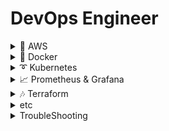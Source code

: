 # DevOps Engineer

<details markdown="1">
<summary>📂 AWS</summary>

- [AWS CLI 설치(Ubuntu)](https://github.com/khyup0629/devops/blob/main/AWS/AWS_CLI_Installation_In_Ubuntu.md#aws-cli-%EC%84%A4%EC%B9%98ubuntu)
- [AWS CLI 자격증명 설정](https://github.com/khyup0629/devops/blob/main/AWS/AWS_CLI_Credential_Configuration.md#aws-cli%EB%A5%BC-%ED%86%B5%ED%95%9C-%EC%9E%90%EA%B2%A9%EC%A6%9D%EB%AA%85-config)
- [AWS CLI Configuration 진행 방법](https://github.com/khyup0629/devops/blob/main/AWS/AWS_CLI_Configure.md#aws-configure)
- [AWS MFA 설정 방법](https://github.com/khyup0629/devops/blob/main/AWS/AWS_MFA.md#mfa-%EC%84%A4%EC%A0%95-%EB%B0%A9%EB%B2%95)

</details>

<details markdown="1">
<summary>🐳 Docker</summary>

</details>

<details markdown="1">
<summary>➰ Kubernetes</summary>

</details>

<details markdown="1">
<summary>📈 Prometheus & Grafana</summary>

- [Grafana 자동 새로고침 설정](https://github.com/khyup0629/devops/blob/main/Prometheus_Grafana/Grafana_refresh_setting.md#%EA%B7%B8%EB%9D%BC%ED%8C%8C%EB%82%98-%EC%9E%90%EB%8F%99-%EC%83%88%EB%A1%9C%EA%B3%A0%EC%B9%A8-%EC%84%A4%EC%A0%95)
- [그라파나에서 alert 지정하기](https://github.com/khyup0629/devops/blob/main/Prometheus_Grafana/Grafana_Alert.md#grafana-alert-%EC%84%A4%EC%A0%95)

</details>

<details markdown="1">
<summary>🎶 Terraform</summary>

- [Terraform 설치 및 설정(Ubuntu)](https://github.com/khyup0629/devops/blob/main/Terraform/Installation_ubuntu.md#%ED%85%8C%EB%9D%BC%ED%8F%BC-%EC%84%A4%EC%B9%98%EC%9A%B0%EB%B6%84%ED%88%AC)
- [모듈을 이용해 AWS VPC 생성](https://github.com/khyup0629/devops/blob/main/Terraform/Terraform_Module_AWS_VPC.md#aws-vpc-%EC%83%9D%EC%84%B1)
- [모듈을 이용해 AWS EC2 인스턴스 생성](https://github.com/khyup0629/devops/blob/main/Terraform/Terraform_Module_AWS_EC2.md#aws-ec2-%EC%83%9D%EC%84%B1%ED%95%98%EA%B8%B0)
- [AWS IAM 사용자, 액세스 키, 정책 생성](https://github.com/khyup0629/devops/blob/main/Terraform/Terraform_AWS_IAM.md#aws-iam-%EC%82%AC%EC%9A%A9%EC%9E%90-%EC%83%9D%EC%84%B1%ED%95%98%EA%B8%B0)
- [for문, 조건문을 활용한 IAM 사용자 생성 및 그룹, 관리자 권한 추가](https://github.com/khyup0629/devops/blob/main/Terraform/Terraform_For.md#for%EB%AC%B8%EC%9D%84-%EC%9D%B4%EC%9A%A9%ED%95%B4-aws-iam-%EC%82%AC%EC%9A%A9%EC%9E%90-%EC%83%9D%EC%84%B1%ED%95%B4%EB%B3%B4%EA%B8%B0)

</details>

<details markdown="1">
<summary>etc</summary>

- [MobaXterm 설치](https://github.com/khyup0629/devops/blob/main/etc/Mobaxterm_Installation.md#mobaxterm-%EC%84%A4%EC%B9%98)
- [notepad++ 설치]()
- [구글 폼을 이용한 휴가 신청서 작성 및 이메일 발송 트리거 구현](https://github.com/khyup0629/devops/blob/main/etc/Google_Form_onFormSubmit.md#%EA%B5%AC%EA%B8%80-%ED%8F%BC-onformsubmit)
- [IaC, 형상 관리, 이미지 빌더 개념](https://github.com/khyup0629/devops/blob/main/etc/IaC_configuration_management_image_build.md#iac-infrastructure-as-code)

</details>


<details markdown="1">
<summary>TroubleShooting</summary>

- [프로메테우스 포트 오류로 인한 Down 상태 해결](https://github.com/khyup0629/devops/blob/main/troubleshooting/%ED%94%84%EB%A1%9C%EB%A9%94%ED%85%8C%EC%9A%B0%EC%8A%A4_TCP_%EC%97%90%EB%9F%AC.md#%ED%94%84%EB%A1%9C%EB%A9%94%ED%85%8C%EC%9A%B0%EC%8A%A4-tcp-%EC%97%90%EB%9F%AC)

</details>
